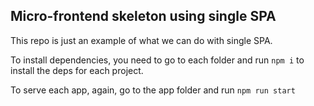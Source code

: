 ## Micro-frontend skeleton using single SPA

This repo is just an example of what we can do with single SPA.

To install dependencies, you need to go to each folder and run `npm i` to install the deps for each project.

To serve each app, again, go to the app folder and run `npm run start`